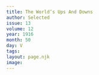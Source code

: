 ```yaml
---
title: The World’s Ups And Downs
author: Selected
issue: 13
volume: 12
year: 1916
month: 50
day: V
tags:
layout: page.njk
image:
---
```



